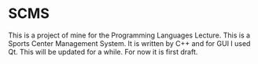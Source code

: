 # SCMS

This is a project of mine for the Programming Languages Lecture.
This is a Sports Center Management System.
It is written by C++ and for GUI I used Qt.
This will be updated for a while. For now it is first draft.
